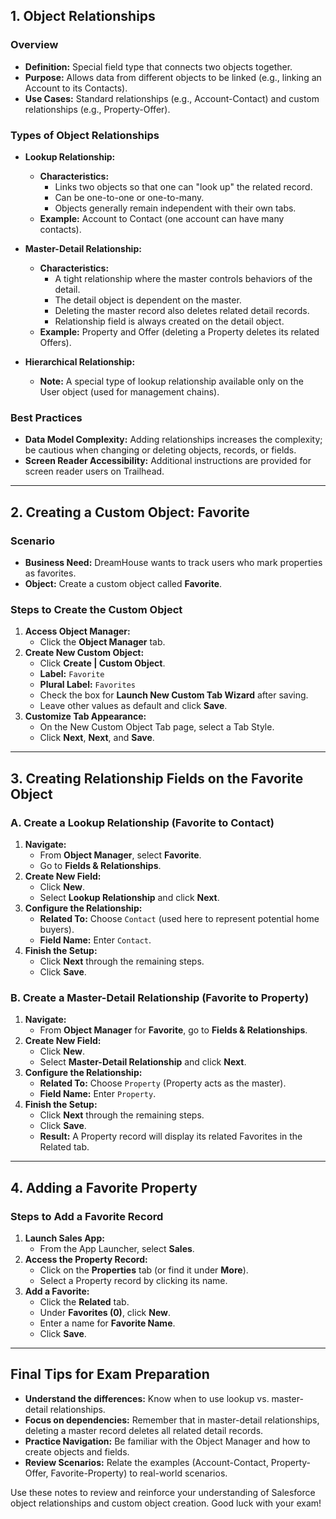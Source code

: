 ## 1. Object Relationships

### Overview
- **Definition:** Special field type that connects two objects together.
- **Purpose:** Allows data from different objects to be linked (e.g., linking an Account to its Contacts).
- **Use Cases:** Standard relationships (e.g., Account-Contact) and custom relationships (e.g., Property-Offer).

### Types of Object Relationships
- **Lookup Relationship:**
  - **Characteristics:**
    - Links two objects so that one can "look up" the related record.
    - Can be one-to-one or one-to-many.
    - Objects generally remain independent with their own tabs.
  - **Example:** Account to Contact (one account can have many contacts).

- **Master-Detail Relationship:**
  - **Characteristics:**
    - A tight relationship where the master controls behaviors of the detail.
    - The detail object is dependent on the master.
    - Deleting the master record also deletes related detail records.
    - Relationship field is always created on the detail object.
  - **Example:** Property and Offer (deleting a Property deletes its related Offers).

- **Hierarchical Relationship:**
  - **Note:** A special type of lookup relationship available only on the User object (used for management chains).

### Best Practices
- **Data Model Complexity:** Adding relationships increases the complexity; be cautious when changing or deleting objects, records, or fields.
- **Screen Reader Accessibility:** Additional instructions are provided for screen reader users on Trailhead.

---

## 2. Creating a Custom Object: Favorite

### Scenario
- **Business Need:** DreamHouse wants to track users who mark properties as favorites.
- **Object:** Create a custom object called **Favorite**.

### Steps to Create the Custom Object
1. **Access Object Manager:**
   - Click the **Object Manager** tab.
2. **Create New Custom Object:**
   - Click **Create | Custom Object**.
   - **Label:** `Favorite`
   - **Plural Label:** `Favorites`
   - Check the box for **Launch New Custom Tab Wizard** after saving.
   - Leave other values as default and click **Save**.
3. **Customize Tab Appearance:**
   - On the New Custom Object Tab page, select a Tab Style.
   - Click **Next**, **Next**, and **Save**.

---

## 3. Creating Relationship Fields on the Favorite Object

### A. Create a Lookup Relationship (Favorite to Contact)
1. **Navigate:**
   - From **Object Manager**, select **Favorite**.
   - Go to **Fields & Relationships**.
2. **Create New Field:**
   - Click **New**.
   - Select **Lookup Relationship** and click **Next**.
3. **Configure the Relationship:**
   - **Related To:** Choose `Contact` (used here to represent potential home buyers).
   - **Field Name:** Enter `Contact`.
4. **Finish the Setup:**
   - Click **Next** through the remaining steps.
   - Click **Save**.

### B. Create a Master-Detail Relationship (Favorite to Property)
1. **Navigate:**
   - From **Object Manager** for **Favorite**, go to **Fields & Relationships**.
2. **Create New Field:**
   - Click **New**.
   - Select **Master-Detail Relationship** and click **Next**.
3. **Configure the Relationship:**
   - **Related To:** Choose `Property` (Property acts as the master).
   - **Field Name:** Enter `Property`.
4. **Finish the Setup:**
   - Click **Next** through the remaining steps.
   - Click **Save**.
   - **Result:** A Property record will display its related Favorites in the Related tab.

---

## 4. Adding a Favorite Property

### Steps to Add a Favorite Record
1. **Launch Sales App:**
   - From the App Launcher, select **Sales**.
2. **Access the Property Record:**
   - Click on the **Properties** tab (or find it under **More**).
   - Select a Property record by clicking its name.
3. **Add a Favorite:**
   - Click the **Related** tab.
   - Under **Favorites (0)**, click **New**.
   - Enter a name for **Favorite Name**.
   - Click **Save**.

---

## Final Tips for Exam Preparation

- **Understand the differences:** Know when to use lookup vs. master-detail relationships.
- **Focus on dependencies:** Remember that in master-detail relationships, deleting a master record deletes all related detail records.
- **Practice Navigation:** Be familiar with the Object Manager and how to create objects and fields.
- **Review Scenarios:** Relate the examples (Account-Contact, Property-Offer, Favorite-Property) to real-world scenarios.

Use these notes to review and reinforce your understanding of Salesforce object relationships and custom object creation. Good luck with your exam!
